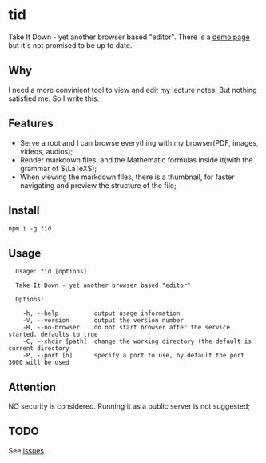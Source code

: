 # tid
Take It Down - yet another browser based "editor". There is a [demo page](https://simonmysun.github.io/tid/) but it's not promised to be up to date.

## Why
I need a more convinient tool to view and edit my lecture notes. But nothing satisfied me. So I write this. 

## Features
* Serve a root and I can browse everything with my browser(PDF, images, videos, audios);
* Render markdown files, and the Mathematic formulas inside it(with the grammar of $\LaTeX$);
* When viewing the markdown files, there is a thumbnail, for faster navigating and preview the structure of the file;

## Install
```
npm i -g tid
```

## Usage
```
  Usage: tid [options]

  Take It Down - yet another browser based "editor"

  Options:

    -h, --help          output usage information
    -V, --version       output the version number
    -B, --no-browser    do not start browser after the service started. defaults to true
    -C, --chdir [path]  change the working directory (the default is current directory
    -P, --port [n]      specify a port to use, by default the port 3000 will be used

```

## Attention
NO security is considered. Running it as a public server is not suggested;

## TODO
See [issues](https://github.com/simonmysun/tid/issues). 